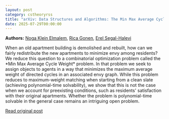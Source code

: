 ```yaml
---
layout: post
category: cstheoryrss
title: "arXiv: Data Structures and Algorithms: The Min Max Average Cycle Weight Problem"
date: 2025-07-29T00:00:00
---
```


**Authors:** [Noga Klein Elmalem](https://dblp.uni-trier.de/search?q=Noga+Klein+Elmalem), [Rica Gonen](https://dblp.uni-trier.de/search?q=Rica+Gonen), [Erel Segal-Halevi](https://dblp.uni-trier.de/search?q=Erel+Segal-Halevi)

When an old apartment building is demolished and rebuilt, how can we fairly
redistribute the new apartments to minimize envy among residents? We reduce
this question to a combinatorial optimization problem called the \*Min Max
Average Cycle Weight\* problem. In that problem we seek to assign objects to
agents in a way that minimizes the maximum average weight of directed cycles in
an associated envy graph. While this problem reduces to maximum-weight matching
when starting from a clean slate (achieving polynomial-time solvability), we
show that this is not the case when we account for preexisting conditions, such
as residents' satisfaction with their original apartments. Whether the problem
is polynomial-time solvable in the general case remains an intriguing open
problem.

[Read original post](http://arxiv.org/abs/2507.20253v1)
